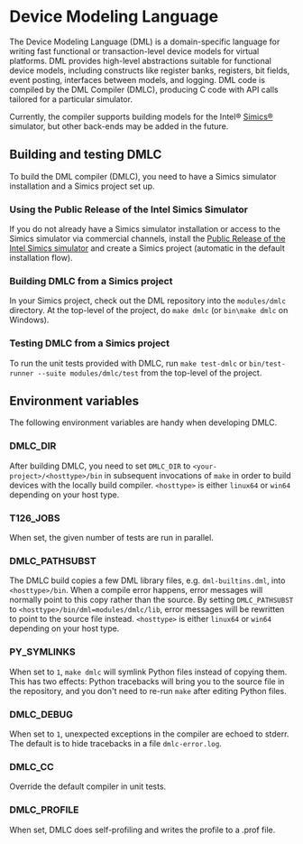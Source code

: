 <!--
  © 2021-2022 Intel Corporation
  SPDX-License-Identifier: MPL-2.0
-->

# Device Modeling Language

The Device Modeling Language (DML) is a domain-specific language for
writing fast functional or transaction-level device models for virtual
platforms.  DML provides high-level abstractions suitable for
functional device models, including constructs like register banks,
registers, bit fields, event posting, interfaces between models, and
logging. DML code is compiled by the DML Compiler (DMLC), producing C
code with API calls tailored for a particular simulator.

Currently, the compiler supports building models for the Intel®
[Simics®](https://www.intel.com/content/www/us/en/developer/articles/tool/simics-simulator.html)
simulator, but other back-ends may be added in the
future.


## Building and testing DMLC 

To build the DML compiler (DMLC), you need to have a Simics
simulator installation and a Simics project set up.


### Using the Public Release of the Intel Simics Simulator

If you do not already have a Simics simulator installation or access to the
Simics simulator via commercial channels, install the [Public Release of
the Intel Simics simulator](https://software.intel.com/simics-simulator) and create a Simics project (automatic in the default installation flow).

### Building DMLC from a Simics project
In your Simics project, check out the DML repository into the `modules/dmlc`
directory.  At the top-level of the project, do `make dmlc`
(or `bin\make dmlc` on Windows). 

### Testing DMLC from a Simics project
To run the unit tests provided with DMLC, run `make test-dmlc` or
`bin/test-runner --suite modules/dmlc/test` from the top-level
of the project.


## Environment variables
The following environment variables are handy when developing DMLC.

### DMLC_DIR
After building DMLC, you need to set `DMLC_DIR` to `<your-project>/<hosttype>/bin`
in subsequent invocations of `make` in order to build devices with the locally
build compiler. `<hosttype>` is either `linux64` or `win64` depending on your host type. 

### T126_JOBS
When set, the given number of tests are run in parallel.

### DMLC_PATHSUBST
The DMLC build copies a few DML library files, e.g. `dml-builtins.dml`, into
`<hosttype>/bin`. When a compile error happens, error messages will normally point
to this copy rather than the source. By setting `DMLC_PATHSUBST` to
`<hosttype>/bin/dml=modules/dmlc/lib`, error messages will be rewritten to point
to the source file instead.  `<hosttype>` is either `linux64` or `win64` depending on your host type. 

### PY_SYMLINKS
When set to `1`, `make dmlc` will symlink Python files instead of copying
them. This has two effects: Python tracebacks will bring you to the source file
in the repository, and you don't need to re-run `make` after editing Python
files.

### DMLC_DEBUG
When set to `1`, unexpected exceptions in the compiler are echoed to
stderr. The default is to hide tracebacks in a file `dmlc-error.log`.

### DMLC_CC
Override the default compiler in unit tests.

### DMLC_PROFILE
When set, DMLC does self-profiling and writes the profile to a .prof file.
